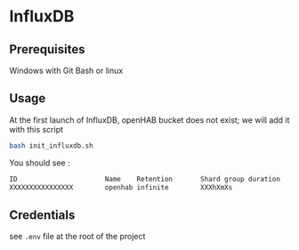 # InfluxDB

## Prerequisites

Windows with Git Bash or linux

## Usage

At the first launch of InfluxDB, openHAB bucket does not exist; we will add it with this script

```bash
bash init_influxdb.sh
```

You should see : 

```txt
ID                      Name    Retention       Shard group duration    Organization ID         Schema Type
XXXXXXXXXXXXXXXX        openhab infinite        XXXhXmXs                XXXXXXXXXXXXXXXX        implicit
```

## Credentials

see `.env` file at the root of the project